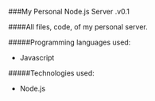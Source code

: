 ###My Personal Node.js Server .v0.1

####All files, code, of my personal server.

#####Programming languages used:
- Javascript

#####Technologies used:
- Node.js
